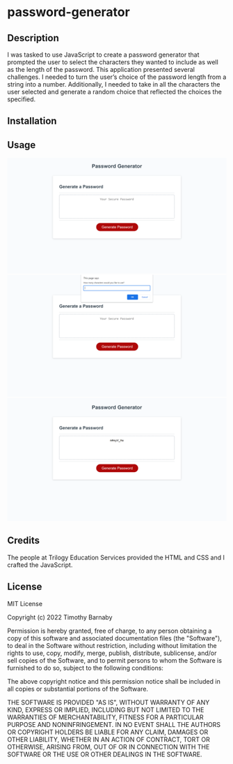 # password-generator

## Description
I was tasked to use JavaScript to create a password generator that prompted the user to select the characters they wanted to include as well as the length of the password. 
This application presented several challenges.  I needed to turn the user’s choice of the password length from a string into a number.  Additionally, I needed to take in all the characters the user selected and generate a random choice that reflected the choices the specified.

## Installation 


## Usage 

 <img src="Screenshot-1.png"   alt="Screenshot of live webpage" />
 <img src="Screenshot-2.png"   alt="Screenshot of live webpage" />
 <img src="Screenshot-3.png"   alt="Screenshot of live webpage" />


## Credits
The people at Trilogy Education Services provided the HTML and CSS and I crafted the JavaScript.

## License

MIT License

Copyright (c) 2022 Timothy Barnaby

Permission is hereby granted, free of charge, to any person obtaining a copy
of this software and associated documentation files (the "Software"), to deal
in the Software without restriction, including without limitation the rights
to use, copy, modify, merge, publish, distribute, sublicense, and/or sell
copies of the Software, and to permit persons to whom the Software is
furnished to do so, subject to the following conditions:

The above copyright notice and this permission notice shall be included in all
copies or substantial portions of the Software.

THE SOFTWARE IS PROVIDED "AS IS", WITHOUT WARRANTY OF ANY KIND, EXPRESS OR
IMPLIED, INCLUDING BUT NOT LIMITED TO THE WARRANTIES OF MERCHANTABILITY,
FITNESS FOR A PARTICULAR PURPOSE AND NONINFRINGEMENT. IN NO EVENT SHALL THE
AUTHORS OR COPYRIGHT HOLDERS BE LIABLE FOR ANY CLAIM, DAMAGES OR OTHER
LIABILITY, WHETHER IN AN ACTION OF CONTRACT, TORT OR OTHERWISE, ARISING FROM,
OUT OF OR IN CONNECTION WITH THE SOFTWARE OR THE USE OR OTHER DEALINGS IN THE
SOFTWARE.
